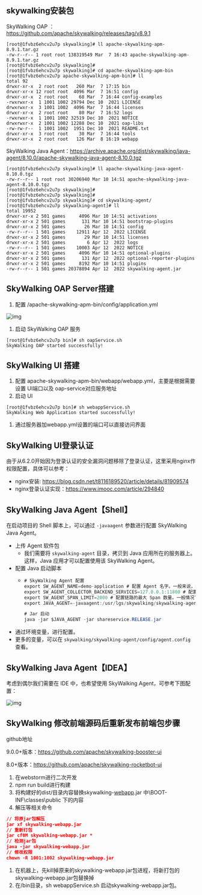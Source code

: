 ## skywalking安装包

SkyWalking OAP ：https://github.com/apache/skywalking/releases/tag/v8.9.1

```Shell
[root@1fvbz6ehcv2u7p skywalking]# ll apache-skywalking-apm-8.9.1.tar.gz
-rw-r--r-- 1 root root 138319549 Mar  7 16:43 apache-skywalking-apm-8.9.1.tar.gz
[root@1fvbz6ehcv2u7p skywalking]#
[root@1fvbz6ehcv2u7p skywalking]# cd apache-skywalking-apm-bin
[root@1fvbz6ehcv2u7p apache-skywalking-apm-bin]# ll
total 92
drwxr-xr-x  2 root root   260 Mar  7 17:15 bin
drwxr-xr-x 12 root root  4096 Mar  7 16:51 config
drwxr-xr-x  2 root root    68 Mar  7 16:44 config-examples
-rwxrwxr-x  1 1001 1002 29794 Dec 10  2021 LICENSE
drwxrwxr-x  3 1001 1002  4096 Mar  7 16:44 licenses
drwxr-xr-x  2 root root    80 Mar  7 16:52 logs
-rwxrwxr-x  1 1001 1002 32519 Dec 10  2021 NOTICE
drwxrwxr-x  2 1001 1002 12288 Dec 10  2021 oap-libs
-rw-rw-r--  1 1001 1002  1951 Dec 10  2021 README.txt
drwxr-xr-x  3 root root    30 Mar  7 16:44 tools
drwxr-xr-x  2 root root   126 Mar  8 16:19 webapp
```

SkyWalking Java Agent：https://archive.apache.org/dist/skywalking/java-agent/8.10.0/apache-skywalking-java-agent-8.10.0.tgz

```Shell
[root@1fvbz6ehcv2u7p skywalking]# ll apache-skywalking-java-agent-8.10.0.tgz
-rw-r--r-- 1 root root 30206940 Mar 10 14:51 apache-skywalking-java-agent-8.10.0.tgz
[root@1fvbz6ehcv2u7p skywalking]#
[root@1fvbz6ehcv2u7p skywalking]#
[root@1fvbz6ehcv2u7p skywalking]# cd skywalking-agent/
[root@1fvbz6ehcv2u7p skywalking-agent]# ll
total 19952
drwxr-xr-x 2 501 games     4096 Mar 10 14:51 activations
drwxr-xr-x 2 501 games      131 Mar 10 14:51 bootstrap-plugins
drwxr-xr-x 2 501 games       26 Mar 10 14:51 config
-rw-r--r-- 1 501 games    12911 Apr 12  2022 LICENSE
drwxr-xr-x 2 501 games       29 Mar 10 14:51 licenses
drwxr-xr-x 2 501 games        6 Apr 12  2022 logs
-rw-r--r-- 1 501 games    10003 Apr 12  2022 NOTICE
drwxr-xr-x 2 501 games     4096 Mar 10 14:51 optional-plugins
drwxr-xr-x 2 501 games      131 Apr 12  2022 optional-reporter-plugins
drwxr-xr-x 2 501 games     8192 Mar 10 14:51 plugins
-rw-r--r-- 1 501 games 20378894 Apr 12  2022 skywalking-agent.jar
```

## SkyWalking OAP Server搭建

1. 配置 /apache-skywalking-apm-bin/config/application.yml

![img](https://nhegc93vpd.feishu.cn/space/api/box/stream/download/asynccode/?code=MjA5MDc2ZDJkNWU3YTNkYjI4OWQ5Y2IzYzA1YWIzZDdfQXpDVUM3bjFHZXlQOW11VDVRVkhmMEJSZU9ZUGlIVHFfVG9rZW46Ym94Y25ZbGluVXF1c3NOMnFKMFR2Q05kRGxmXzE3MzI2NzI4OTc6MTczMjY3NjQ5N19WNA)

1. 启动 SkyWalking OAP 服务

```Shell
[root@1fvbz6ehcv2u7p bin]# sh oapService.sh
SkyWalking OAP started successfully!
```

## SkyWalking UI 搭建

1. 配置 apache-skywalking-apm-bin/webapp/webapp.yml，主要是根据需要设置 UI端口以及 oap-service对应服务地址
2. 启动 UI

```Shell
[root@1fvbz6ehcv2u7p bin]# sh webappService.sh
SkyWalking Web Application started successfully!
```

1. 通过服务器加webapp.yml设置的端口可以直接访问界面

## SkyWalking UI登录认证

由于从6.2.0开始因为登录认证的安全漏洞问题移除了登录认证，这里采用nginx作权限配置，具体可以参考：

- nginx安装: https://blog.csdn.net/t8116189520/article/details/81909574
- nginx登录认证实现：https://www.imooc.com/article/294840

## SkyWalking Java Agent【Shell】

在启动项目的 Shell 脚本上，可以通过 `-javaagent` 参数进行配置 SkyWalking Java Agent。

- 上传 Agent 软件包
  -  我们需要将 `skywalking-agent` 目录，拷贝到 Java 应用所在的服务器上。这样，Java 应用才可以配置使用该 SkyWalking Agent。
- 配置 Java 启动脚本
  - ```Java
    # SkyWalking Agent 配置
    export SW_AGENT_NAME=demo-application # 配置 Agent 名字。一般来说，我们直接使用 Spring Boot 项目的 `spring.application.name` 。
    export SW_AGENT_COLLECTOR_BACKEND_SERVICES=127.0.0.1:11800 # 配置 Collector 地址。
    export SW_AGENT_SPAN_LIMIT=2000 # 配置链路的最大 Span 数量。一般情况下，不需要配置，默认为 300 。主要考虑，有些新上 SkyWalking Agent 的项目，代码可能比较糟糕。
    export JAVA_AGENT=-javaagent:/usr/lgs/skywalking/skywalking-agent/skywalking-agent.jar # SkyWalking Agent jar 地址。
    
    # Jar 启动
    java -jar $JAVA_AGENT -jar shareservice.RELEASE.jar
    ```
- 通过环境变量，进行配置。
- 更多的变量，可以在 `skywalking/skywalking-agent/config/agent.config` 查看。

## SkyWalking Java Agent【IDEA】

考虑到偶尔我们需要在 IDE 中，也希望使用 SkyWalking Agent，可参考下图配置：

![img](https://nhegc93vpd.feishu.cn/space/api/box/stream/download/asynccode/?code=N2I5OWE2NDk1YzU2NmIwNzgyN2RhYmViOTBiYmI1NDlfMGI3bk9SR0F1QTBmc0FIVjh2WlFTRFZ4UW1zd2VzMWpfVG9rZW46Ym94Y25FVWNrd3NaYXZsVjhYSkRaaEJXclZlXzE3MzI2NzI4OTc6MTczMjY3NjQ5N19WNA)

## SkyWalking 修改前端源码后重新发布前端包步骤

github地址

9.0.0+版本：https://github.com/apache/skywalking-booster-ui

8.0+版本：https://github.com/apache/skywalking-rocketbot-ui

1. 在webstorm进行二次开发
2. npm run build进行构建
3. 将构建好的dist/目录内容替换skywalking-[webapp](https://so.csdn.net/so/search?q=webapp&spm=1001.2101.3001.7020).jar 中\BOOT-INF\classes\public 下的内容
4. 解压等相关命令

```JSON
// 将原jar包解压
jar xf skywalking-webapp.jar
// 重新打包
jar cf0M skywalking-webapp.jar *
// 检测jar包
java -jar skywalking-webapp.jar
// 修改权限
chown -R 1001:1002 skywalking-webapp.jar
```

1. 在机器上，先kill掉原来的skywalking-webapp.jar包进程，将新打包的skywalking-webapp.jar包替换掉
2. 在/bin目录，sh webappService.sh 启动skywalking-webapp.jar包。